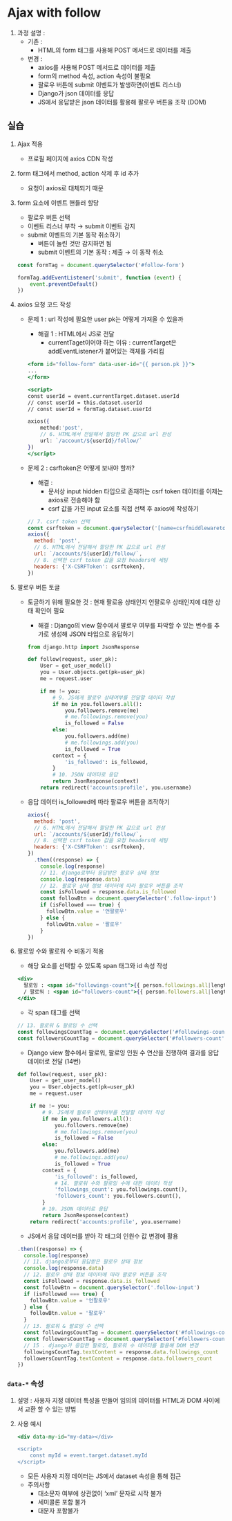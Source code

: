 # Ajax with follow

1. 과정 설명 :
    - 기존 :
        - HTML의 form 태그를 사용해 POST 메서드로 데이터를 제출
    - 변경 :
        - axios를 사용해 POST 메서드로 데이터를 제출
        - form의 method 속성, action 속성이 불필요
        - 팔로우 버튼에 submit 이벤트가 발생하면(이벤트 리스너)
        - Django가 json 데이터를 응답
        - JS에서 응답받은 json 데이터를 활용해 팔로우 버튼을 조작 (DOM)

## 실습

1. Ajax 적용
    - 프로필 페이지에 axios CDN 작성
2. form 태그에서 method, action 삭제 후 id 추가
    - 요청이 axios로 대체되기 때문
3. form 요소에 이벤트 핸들러 할당
    - 팔로우 버튼 선택
    - 이벤트 리스너 부착 → submit 이벤트 감지
    - submit 이벤트의 기본 동작 취소하기
        - 버튼이 눌린 것만 감지하면 됨
        - submit 이벤트의 기본 동작 : 제출 → 이 동작 취소
    
    ```jsx
    const formTag = document.querySelector('#follow-form')
    
    formTag.addEventListener('submit', function (event) {
    	event.preventDefault()
    })
    ```
    
4. axios 요청 코드 작성
    - 문제 1 : url 작성에 필요한 user pk는 어떻게 가져올 수 있을까
        - 해결 1 :  HTML에서 JS로 전달
            - currentTaget이어야 하는 이유 : currentTarget은 addEventListener가 붙어있는 객체를 가리킴
        
        ```jsx
        <form id="follow-form" data-user-id="{{ person.pk }}">
        ...
        </form>
        
        <script>
        const userId = event.currentTarget.dataset.userId
        // const userId = this.dataset.userId
        // const userId = formTag.dataset.userId
        
        axios({
        	method:'post',
        	// 6. HTML에서 전달해서 할당한 PK 값으로 url 완성
        	url: `/account/${userId}/follow/`
        })
        </script>
        ```
        
    - 문제 2 : csrftoken은 어떻게 보내야 할까?
        - 해결 :
            - 문서상 input hidden 타입으로 존재하는 csrf token 데이터를 이제는 axios로 전송해야 함
            - csrf 값을 가진 input 요소를 직접 선택 후 axios에 작성하기
        
        ```jsx
        // 7. csrf token 선택
        const csrftoken = document.querySelector('[name=csrfmiddlewaretoken]').value
        axios({
          method: 'post',
          // 6. HTML에서 전달해서 할당한 PK 값으로 url 완성
          url: `/accounts/${userId}/follow/`,
          // 8. 선택한 csrf token 값을 요청 headers에 세팅
          headers: {'X-CSRFToken': csrftoken},
        })
        ```
        
5. 팔로우 버튼 토글
    - 토글하기 위해 필요한 것 : 현재 팔로웅 상태인지 언팔로우 상태인지에 대한 상태 확인이 필요
        - 해결 : Django의 view 함수에서 팔로우 여부를 파악할 수 있는 변수를 추가로 생성해 JSON 타입으로 응답하기
        
        ```python
        from django.http import JsonResponse
        
        def follow(request, user_pk):
            User = get_user_model()
            you = User.objects.get(pk=user_pk)
            me = request.user
        
            if me != you:
                # 9. JS에게 팔로우 상태여부를 전달할 데이터 작성
                if me in you.followers.all():
                    you.followers.remove(me)
                    # me.followings.remove(you)
                    is_followed = False
                else:
                    you.followers.add(me)
                    # me.followings.add(you)
                    is_followed = True
                context = {
                    'is_followed': is_followed,
                }
                # 10. JSON 데이터로 응답
                return JsonResponse(context)
            return redirect('accounts:profile', you.username)
        ```
        
    - 응답 데이터 is_followed에 따라 팔로우 버튼을 조작하기
        
        ```jsx
        axios({
          method: 'post',
          // 6. HTML에서 전달해서 할당한 PK 값으로 url 완성
          url: `/accounts/${userId}/follow/`,
          // 8. 선택한 csrf token 값을 요청 headers에 세팅
          headers: {'X-CSRFToken': csrftoken},
        })
          .then((response) => {
            console.log(response)
            // 11. django로부터 응답받은 팔로우 상태 정보
            console.log(response.data)
            // 12. 팔로우 상태 정보 데이터에 따라 팔로우 버튼을 조작
            const isFollowed = response.data.is_followed
            const followBtn = document.querySelector('.follow-input')
            if (isFollowed === true) {
              followBtn.value = '언팔로우'
            } else {
              followBtn.value = '팔로우'
            }
        })
        ```
        
6. 팔로잉 수와 팔로워 수 비동기 적용
    - 해당 요소를 선택할 수 있도록 span 태그와 id 속성 작성
    
    ```jsx
    <div>
      팔로잉 : <span id="followings-count">{{ person.followings.all|length }}</span>
      / 팔로워 : <span id="followers-count">{{ person.followers.all|length }}</span>
    </div>
    ```
    
    - 각 span 태그를 선택
    
    ```jsx
    // 13. 팔로워 & 팔로잉 수 선택
    const followingsCountTag = document.querySelector('#followings-count')
    const followersCountTag = document.querySelector('#followers-count')
    ```
    
    - Django view 함수에서 팔로워, 팔로잉 인원 수 연산을 진행하여 결과를 응답 데이터로 전달 (14번)
    
    ```python
    def follow(request, user_pk):
        User = get_user_model()
        you = User.objects.get(pk=user_pk)
        me = request.user
    
        if me != you:
            # 9. JS에게 팔로우 상태여부를 전달할 데이터 작성
            if me in you.followers.all():
                you.followers.remove(me)
                # me.followings.remove(you)
                is_followed = False
            else:
                you.followers.add(me)
                # me.followings.add(you)
                is_followed = True
            context = {
                'is_followed': is_followed,
                # 14. 팔로워 수와 팔로잉 수에 대한 데이터 작성
                'followings_count': you.followings.count(),
                'followers_count': you.followers.count(),
            }
            # 10. JSON 데이터로 응답
            return JsonResponse(context)
        return redirect('accounts:profile', you.username)
    ```
    
    - JS에서 응답 데이터를 받아 각 태그의 인원수 값 변경에 활용
    
    ```jsx
    .then((response) => {
      console.log(response)
      // 11. django로부터 응답받은 팔로우 상태 정보
      console.log(response.data)
      // 12. 팔로우 상태 정보 데이터에 따라 팔로우 버튼을 조작
      const isFollowed = response.data.is_followed
      const followBtn = document.querySelector('.follow-input')
      if (isFollowed === true) {
        followBtn.value = '언팔로우'
      } else {
        followBtn.value = '팔로우'
      }
      // 13. 팔로워 & 팔로잉 수 선택
      const followingsCountTag = document.querySelector('#followings-count')
      const followersCountTag = document.querySelector('#followers-count')
      // 15 . django가 응답한 팔로잉, 팔로워 수 데이터를 활용해 DOM 변경
      followingsCountTag.textContent = response.data.followings_count
      followersCountTag.textContent = response.data.followers_count
    })
    ```
    

### `data-*` 속성

1. 설명 : 사용자 지정 데이터 특성을 만들어 임의의 데이터를 HTML과 DOM 사이에서 교환 할 수 있는 방법
2. 사용 예시
    
    ```jsx
    <div data-my-id="my-data></div>
    
    <script>
    	const myId = event.target.dataset.myId
    </script>
    ```
    
    - 모든 사용자 지정 데이터는 JS에서 dataset 속성을 통해 접근
    - 주의사항
        - 대소문자 여부에 상관없이 ‘xml’ 문자로 시작 불가
        - 세미콜론 포함 불가
        - 대문자 포함불가